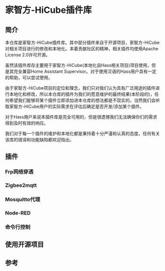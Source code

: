 # 家智方-HiCube插件库

## 简介
本仓库是家智方-HiCube插件库。其中部分插件来自于开源项目，家智方-HiCube对相关项目进行的修改和本地化。本着贡献社区的精神，相关插件均使用Apache License 2.0许可开源。

虽然该插件库存主要用于家智方-HiCube(本地化自Hass相关项目)项目使用，但是其完全兼容Home Assistant Supervisor。对于使用汉语的Hass用户具有一定的帮助，可以尝试使用。

由于家智方-HiCube项目的定位和理念，我们只对我们认为具有广泛用途的插件进行本地化和修改，所以本仓库的插件为我们的愿意维护的最终结果(本阶段的)，任何希望我们能够将某个插件立即添加进本仓库的想法都是不现实的，当然我们会听取家智方-HiCube用户的实际需求在评估后确定是否开发/添加某个插件。

对于Hass用户来说本插件库是完全可用的，但是很遗憾我们无法确保你们的需求得到及时有效的响应。

我们对于每一个插件的维护和本地化都是秉持着十分严谨和认真的态度，任何有关该库的错误和功能缺陷都欢迎指出。

## 插件
### Frp网络穿透
### Zigbee2mqtt
### Mosquitto代理
### Node-RED
### 命令行控制

## 使用开源项目

## 参考
